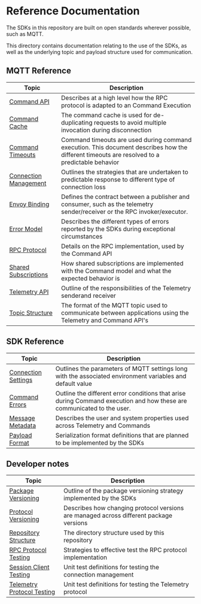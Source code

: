 # Reference Documentation

The SDKs in this repository are built on open standards wherever possible, such as MQTT.

This directory contains documentation relating to the use of the SDKs, as well as the underlying topic and payload structure used for communication.

## MQTT Reference

| Topic | Description |
|-|-|
| [Command API](command-api.md) | Describes at a high level how the RPC protocol is adapted to an Command Execution |
| [Command Cache](command-cache.md) | The command cache is used for de-duplicating requests to avoid multiple invocation during disconnection |
| [Command Timeouts](command-timeouts.md) | Command timeouts are used during command execution. This document describes how the different timeouts are resolved to a predictable behavior |
| [Connection Management](connection-management.md) | Outlines the strategies that are undertaken to predictable response to different type of connection loss |
| [Envoy Binding](envoy-binding.md) | Defines the contract between a publisher and consumer, such as the telemetry sender/receiver or the RPC invoker/executor. |
| [Error Model](error-model.md) | Describes the different types of errors reported by the SDKs during exceptional circumstances |
| [RPC Protocol](rpc-protocol.md) | Details on the RPC implementation, used by the Command API |
| [Shared Subscriptions](share-subscriptions.md) | How shared subscriptions are implemented with the Command model and what the expected behavior is |
| [Telemetry API](telemetry-api.md) | Outline of the responsibilities of the Telemetry senderand receiver |
| [Topic Structure](topic-structure.md) | The format of the MQTT topic used to communicate between applications using the Telemetry and Command API's |

## SDK Reference

| Topic | Description |
|-|-|
| [Connection Settings](connection-settings.md) | Outlines the parameters of MQTT settings long with the associated environment variables and default value |
| [Command Errors](command-errors.md) | Outline the different error conditions that arise during Command execution and how these are communicated to the user. |
| [Message Metadata](message-metadata.md) | Describes the user and system properties used across Telemetry and Commands |
| [Payload Format](payload-format.md) | Serialization format definitions that are planned to be implemented by the SDKs |

## Developer notes

| Topic | Description |
|-|-|
| [Package Versioning](package-versioning.md) | Outline of the package versioning strategy implemented by the SDKs |
| [Protocol Versioning](protocol-versioning.md) | Describes how changing protocol versions are managed across different package versions |
| [Repository Structure](repository-structure.md) | The directory structure used by this repository |
| [RPC Protocol Testing](rpc-protocol-testing.md) | Strategies to effective test the RPC protocol implementation |
| [Session Client Testing](session-client-testing.md) | Unit test definitions for testing the connection management |
| [Telemetry Protocol Testing](telemetry-protocol-testing.md) | Unit test definitions for testing the Telemetry protocol |
